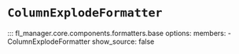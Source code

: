 # `ColumnExplodeFormatter`

::: fl_manager.core.components.formatters.base
    options:
      members:
      - ColumnExplodeFormatter
      show_source: false
